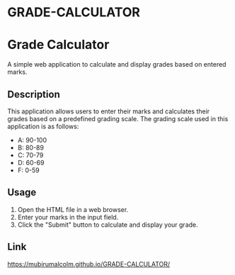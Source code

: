 # GRADE-CALCULATOR

# Grade Calculator

A simple web application to calculate and display grades based on entered marks.

## Description

This application allows users to enter their marks and calculates their grades based on a predefined grading scale. The grading scale used in this application is as follows:

- A: 90-100
- B: 80-89
- C: 70-79
- D: 60-69
- F: 0-59

## Usage

1. Open the HTML file in a web browser.
2. Enter your marks in the input field.
3. Click the "Submit" button to calculate and display your grade.

## Link
https://mubirumalcolm.github.io/GRADE-CALCULATOR/
